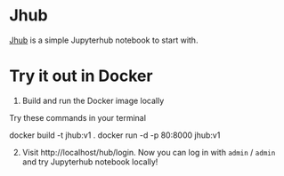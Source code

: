 # Jhub

[Jhub](https://github.com/DaryaAutumn/jhub.git) is a simple Jupyterhub notebook to start with. 

# Try it out in Docker

1. Build and run the Docker image locally

Try these commands in your terminal

docker build -t jhub:v1 .
docker run -d -p 80:8000 jhub:v1


2. Visit http://localhost/hub/login. Now you can log in with `admin` / `admin` and try Jupyterhub notebook locally!
